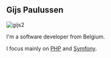 ## Gijs Paulussen


![gijs2](https://user-images.githubusercontent.com/26135325/129268662-c44ba478-f911-44fe-98b0-d4f132904bf4.jpg)

I'm a software developer from Belgium. 

I focus mainly on <a href="php.net">PHP</a> and <a href="https://symfony.com/">Symfony</a>.
